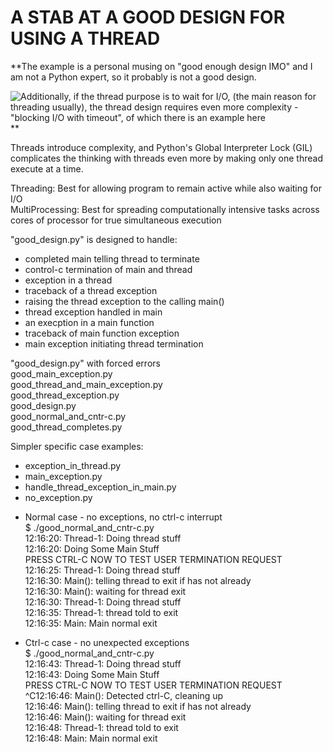 # A STAB AT A GOOD DESIGN FOR USING A THREAD

**The example is a personal musing on "good enough design IMO" and I am not a Python expert, so it probably is not a good design.  

![Additionally, if the thread purpose is to wait for I/O, (the main reason for threading usually), 
the thread design requires even more complexity - "blocking I/O with timeout", 
of which there is an example here](https://www.geeksforgeeks.org/start-and-stop-a-thread-in-python/)**

Threads introduce complexity, and Python's Global Interpreter Lock (GIL) complicates the thinking with threads even more by making only one thread execute at a time.  

Threading:  Best for allowing program to remain active while also waiting for I/O  
MultiProcessing:  Best for spreading computationally intensive tasks across cores of processor for true simultaneous execution


"good_design.py" is designed to handle:
- completed main telling thread to terminate
- control-c termination of main and thread
- exception in a thread
- traceback of a thread exception
- raising the thread exception to the calling main()
- thread exception handled in main
- an execption in a main function 
- traceback of main function exception
- main exception initiating thread termination


"good_design.py" with forced errors  
good_main_exception.py     
good_thread_and_main_exception.py  
good_thread_exception.py            
good_design.py          
good_normal_and_cntr-c.py  
good_thread_completes.py           


Simpler specific case examples:  
- exception_in_thread.py  
- main_exception.py  
- handle_thread_exception_in_main.py  
- no_exception.py  


* Normal case - no exceptions, no ctrl-c interrupt  
$ ./good_normal_and_cntr-c.py  
12:16:20: Thread-1: Doing thread stuff  
12:16:20: Doing Some Main Stuff  
PRESS CTRL-C NOW TO TEST USER TERMINATION REQUEST  
12:16:25: Thread-1: Doing thread stuff  
12:16:30: Main(): telling thread to exit if has not already  
12:16:30: Main(): waiting for thread exit  
12:16:30: Thread-1: Doing thread stuff  
12:16:35: Thread-1: thread told to exit  
12:16:35: Main: Main normal exit  

* Ctrl-c case - no unexpected exceptions  
$ ./good_normal_and_cntr-c.py   
12:16:43: Thread-1: Doing thread stuff  
12:16:43: Doing Some Main Stuff  
PRESS CTRL-C NOW TO TEST USER TERMINATION REQUEST  
^C12:16:46: Main(): Detected ctrl-C, cleaning up  
12:16:46: Main(): telling thread to exit if has not already  
12:16:46: Main(): waiting for thread exit  
12:16:48: Thread-1: thread told to exit  
12:16:48: Main: Main normal exit  

